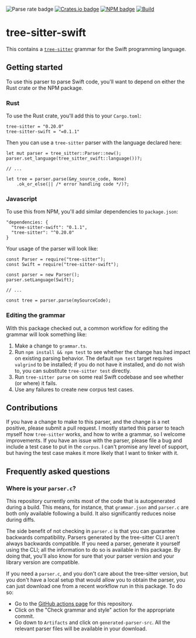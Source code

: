 ![Parse rate badge](https://byob.yarr.is/alex-pinkus/tree-sitter-swift/parse_rate)
[![Crates.io badge](https://byob.yarr.is/alex-pinkus/tree-sitter-swift/crates_io_version)](https://crates.io/crates/tree-sitter-swift)
[![NPM badge](https://byob.yarr.is/alex-pinkus/tree-sitter-swift/npm_version)](https://www.npmjs.com/package/tree-sitter-swift)
[![Build](https://github.com/alex-pinkus/tree-sitter-swift/actions/workflows/top-repos.yml/badge.svg)](https://github.com/alex-pinkus/tree-sitter-swift/actions/workflows/top-repos.yml)

# tree-sitter-swift

This contains a [`tree-sitter`](https://tree-sitter.github.io/tree-sitter) grammar for the Swift programming language.

## Getting started

To use this parser to parse Swift code, you'll want to depend on either the Rust crate or the NPM package.

### Rust
To use the Rust crate, you'll add this to your `Cargo.toml`:
```
tree-sitter = "0.20.0"
tree-sitter-swift = "=0.1.1"
```

Then you can use a `tree-sitter` parser with the language declared here:

```
let mut parser = tree_sitter::Parser::new();
parser.set_language(tree_sitter_swift::language())?;

// ...

let tree = parser.parse(&my_source_code, None)
    .ok_or_else(|| /* error handling code */)?;
```

### Javascript

To use this from NPM, you'll add similar dependencies to `package.json`:
```
"dependencies: {
  "tree-sitter-swift": "0.1.1",
  "tree-sitter": "^0.20.0"
}
```

Your usage of the parser will look like:
```
const Parser = require("tree-sitter");
const Swift = require("tree-sitter-swift");

const parser = new Parser();
parser.setLanguage(Swift);

// ...

const tree = parser.parse(mySourceCode);
```

### Editing the grammar

With this package checked out, a common workflow for editing the grammar will look something like:

1. Make a change to `grammar.ts`.
2. Run `npm install && npm test` to see whether the change has had impact on existing parsing behavior. The default
`npm test` target requires `valgrind` to be installed; if you do not have it installed, and do not wish to, you can
substitute `tree-sitter test` directly.
3. Run `tree-sitter parse` on some real Swift codebase and see whether (or where) it fails.
4. Use any failures to create new corpus test cases.

## Contributions

If you have a change to make to this parser, and the change is a net positive, please submit a pull request. I mostly
started this parser to teach myself how `tree-sitter` works, and how to write a grammar, so I welcome improvements. If
you have an issue with the parser, please file a bug and include a test case to put in the `corpus`. I can't promise any
level of support, but having the test case makes it more likely that I want to tinker with it.

## Frequently asked questions

### Where is your `parser.c`?

This repository currently omits most of the code that is autogenerated during a build. This means, for instance, that
`grammar.json` and `parser.c` are both only available following a build. It also significantly reduces noise during
diffs.

The side benefit of not checking in `parser.c` is that you can guarantee backwards compatibility. Parsers generated by
the tree-sitter CLI aren't always backwards compatible. If you need a parser, generate it yourself using the CLI; all
the information to do so is available in this package. By doing that, you'll also know for sure that your parser version
and your library version are compatible.

If you need a `parser.c`, and you don't care about the tree-sitter version, but you don't have a local setup that would
allow you to obtain the parser, you can just download one from a recent workflow run in this package. To do so:
* Go to the [GitHub actions page](https://github.com/alex-pinkus/tree-sitter-swift/actions) for this
  repository.
* Click on the "Check grammar and style" action for the appropriate commit.
* Go down to `Artifacts` and click on `generated-parser-src`. All the relevant parser files will be available in your
  download.
